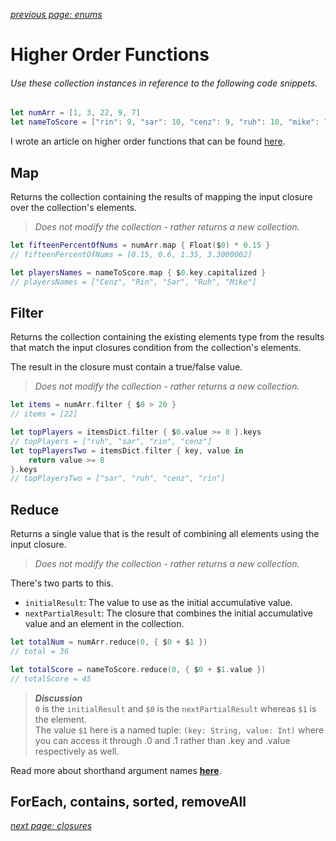*[previous page: enums](https://github.com/RinniSwift/Computer-Science-with-iOS/blob/main/enums.md)*

# Higher Order Functions

###### Use these collection instances in reference to the following code snippets.
```swift
let numArr = [1, 3, 22, 9, 7]
let nameToScore = ["rin": 9, "sar": 10, "cenz": 9, "ruh": 10, "mike": 7]
```

I wrote an article on higher order functions that can be found [here](https://medium.com/@rinradaswift/higher-order-functions-map-filter-and-reduce-b4f4cc0e00bd).

## Map

Returns the collection containing the results of mapping the input closure over the collection's elements.

> *Does not modify the collection - rather returns a new collection.*

```swift
let fifteenPercentOfNums = numArr.map { Float($0) * 0.15 }
// fifteenPercentOfNums = [0.15, 0.6, 1.35, 3.3000002]

let playersNames = nameToScore.map { $0.key.capitalized }
// playersNames = ["Cenz", "Rin", "Sar", "Ruh", "Mike"]
```

## Filter

Returns the collection containing the existing elements type from the results that match the input closures condition from the collection's elements.

The result in the closure must contain a true/false value.

> *Does not modify the collection - rather returns a new collection.*

```swift
let items = numArr.filter { $0 > 20 }
// items = [22]

let topPlayers = itemsDict.filter { $0.value >= 8 }.keys
// topPlayers = ["ruh", "sar", "rin", "cenz"]
let topPlayersTwo = itemsDict.filter { key, value in
    return value >= 8
}.keys
// topPlayersTwo = ["sar", "ruh", "cenz", "rin"]
```

## Reduce

Returns a single value that is the result of combining all elements using the input closure.

> *Does not modify the collection - rather returns a new collection.*

There's two parts to this. 

- `initialResult`: The value to use as the initial accumulative value.
- `nextPartialResult`: The closure that combines the initial accumulative value and an element in the collection.

```swift
let totalNum = numArr.reduce(0, { $0 + $1 })
// total = 36

let totalScore = nameToScore.reduce(0, { $0 + $1.value })
// totalScore = 45
```

> ***Discussion***\
> `0` is the `initialResult` and `$0` is the `nextPartialResult` whereas `$1` is the element.\
> The value `$1` here is a named tuple: `(key: String, value: Int)` where you can access it through .0 and .1 rather than .key and .value respectively as well.

Read more about shorthand argument names [**here**](https://www.notion.so/Computer-Science-in-iOS-a3e8007592944c7e93434a13aaf7e6c6#b28f3b5be4614958a0fa4b5fbf45662c).

## ForEach, contains, sorted, removeAll

*[next page: closures](https://github.com/RinniSwift/Computer-Science-with-iOS/blob/main/closures.md)*
